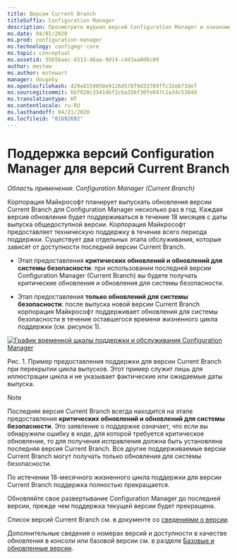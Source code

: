 ```yaml
---
title: Версии Current Branch
titleSuffix: Configuration Manager
description: Просмотрите журнал версий Configuration Manager и ознакомьтесь с предлагаемыми этапами обслуживания.
ms.date: 04/01/2020
ms.prod: configuration-manager
ms.technology: configmgr-core
ms.topic: conceptual
ms.assetid: 35b5baec-d313-46aa-9d14-c443aa0d6c09
author: mestew
ms.author: mstewart
manager: dougeby
ms.openlocfilehash: 429e8159058e9126d578f9d33769ffc32eb73def
ms.sourcegitcommit: bbf820c35414bf2cba356f30fe047c1a34c5384d
ms.translationtype: HT
ms.contentlocale: ru-RU
ms.lasthandoff: 04/21/2020
ms.locfileid: "81692692"
---
```

# <a name="support-for-configuration-manager-current-branch-versions"></a>Поддержка версий Configuration Manager для версий Current Branch

*Область применения: Configuration Manager (Current Branch)*

Корпорация Майкрософт планирует выпускать обновления версии Current Branch для Configuration Manager несколько раз в год. Каждая версия обновления будет поддерживаться в течение 18 месяцев с даты выпуска общедоступной версии. Корпорация Майкрософт предоставляет техническую поддержку в течение всего периода поддержки. Существует два отдельных этапа обслуживания, которые зависят от доступности последней версии Current Branch.

- Этап предоставления **критических обновлений и обновлений для системы безопасности**: при использовании последней версии Configuration Manager (Current Branch) вы будете получать критические обновления и обновления для системы безопасности.  

- Этап предоставления **только обновлений для системы безопасности**: после выпуска новой версии Current Branch корпорация Майкрософт поддерживает обновления для системы безопасности в течение оставшегося времени жизненного цикла поддержки (см. рисунок 1).  

[ ![График временной шкалы поддержки и обслуживания Configuration Manager](media/servicing_support_timeline.png) ](media/servicing_support_timeline.png#lightbox)

Рис. 1. Пример предоставления поддержки для версии Current Branch при перекрытии цикла выпусков. Этот пример служит лишь для иллюстрации цикла и не указывает фактические или ожидаемые даты выпуска.

> [!NOTE]  
> Последняя версия Current Branch всегда находится на этапе предоставления **критических обновлений и обновлений для системы безопасности**. Это заявление о поддержке означает, что если вы обнаружили ошибку в коде, для которой требуется критическое обновление, то для получения исправления должна быть установлена последняя версия Current Branch. Все другие поддерживаемые версии Current Branch могут получать только обновления для системы безопасности.
>
> По истечении 18-месячного жизненного цикла поддержки для версии Current Branch поддержка полностью прекращается.
>
> Обновляйте свое развертывание Configuration Manager до последней версии, прежде чем поддержка текущей версии будет прекращена.

Список версий Current Branch см. в документе со [сведениями о версии](updates.md#version-details).

Дополнительные сведения о номерах версий и доступности в качестве обновления в консоли или базовой версии см. в разделе [Базовые и обновленные версии](updates.md#bkmk_Baselines).
